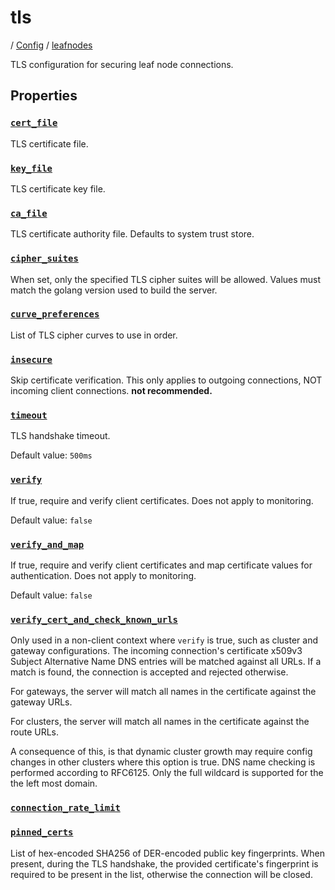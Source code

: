 # tls

/ [Config](../..) / [leafnodes](..) 

TLS configuration for securing leaf node connections.

## Properties

### [`cert_file`](cert_file)

TLS certificate file.

### [`key_file`](key_file)

TLS certificate key file.

### [`ca_file`](ca_file)

TLS certificate authority file. Defaults to system trust store.

### [`cipher_suites`](cipher_suites)

When set, only the specified TLS cipher suites will be allowed. Values must match the golang version used to build the server.

### [`curve_preferences`](curve_preferences)

List of TLS cipher curves to use in order.

### [`insecure`](insecure)

Skip certificate verification. This only applies to outgoing connections, NOT incoming client connections. **not recommended.**

### [`timeout`](timeout)

TLS handshake timeout.

Default value: `500ms`

### [`verify`](verify)

If true, require and verify client certificates. Does not apply to monitoring.

Default value: `false`

### [`verify_and_map`](verify_and_map)

If true, require and verify client certificates and map certificate values for authentication. Does not apply to monitoring.

Default value: `false`

### [`verify_cert_and_check_known_urls`](verify_cert_and_check_known_urls)

Only used in a non-client context where `verify` is true, such as cluster and gateway configurations.
The incoming connection's certificate x509v3 Subject Alternative Name DNS entries will be matched against
all URLs. If a match is found, the connection is accepted and rejected otherwise.

For gateways, the server will match all names in the certificate against the gateway URLs.

For clusters, the server will match all names in the certificate against the route URLs.

A consequence of this, is that dynamic cluster growth may require config changes in other clusters where this
option is true. DNS name checking is performed according to RFC6125. Only the full wildcard is supported for the
the left most domain.

### [`connection_rate_limit`](connection_rate_limit)



### [`pinned_certs`](pinned_certs)

List of hex-encoded SHA256 of DER-encoded public key fingerprints. When present, during the TLS handshake, the
provided certificate's fingerprint is required to be present in the list, otherwise the connection will be
closed.

